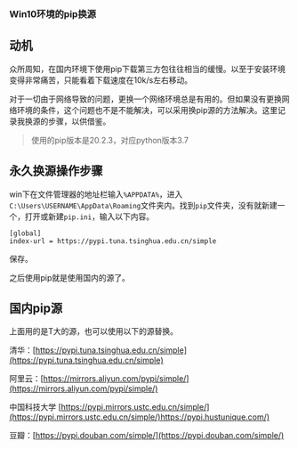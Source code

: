 ### Win10环境的pip换源

## 动机

众所周知，在国内环境下使用pip下载第三方包往往相当的缓慢。以至于安装环境变得非常痛苦，只能看着下载速度在10k/s左右移动。



对于一切由于网络导致的问题，更换一个网络环境总是有用的。但如果没有更换网络环境的条件，这个问题也不是不能解决，可以采用换pip源的方法解决。这里记录我换源的步骤，以供借鉴。



> 使用的pip版本是20.2.3，对应python版本3.7

## 永久换源操作步骤

win下在文件管理器的地址栏输入`%APPDATA%`，进入`C:\Users\USERNAME\AppData\Roaming`文件夹内。找到`pip`文件夹，没有就新建一个，打开或新建`pip.ini`，输入以下内容。

```
[global]
index-url = https://pypi.tuna.tsinghua.edu.cn/simple
```

保存。

之后使用pip就是使用国内的源了。

## 国内pip源

上面用的是T大的源，也可以使用以下的源替换。

清华：[https://pypi.tuna.tsinghua.edu.cn/simple](https://pypi.tuna.tsinghua.edu.cn/simple)

阿里云：[https://mirrors.aliyun.com/pypi/simple/](https://mirrors.aliyun.com/pypi/simple/)

中国科技大学 [https://pypi.mirrors.ustc.edu.cn/simple/](https://pypi.mirrors.ustc.edu.cn/simple/)https://pypi.hustunique.com/)

豆瓣：[https://pypi.douban.com/simple/](https://pypi.douban.com/simple/)
